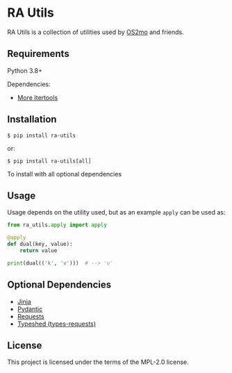 <!--
SPDX-FileCopyrightText: 2021 Magenta ApS <https://magenta.dk>
SPDX-License-Identifier: MPL-2.0
-->

# RA Utils

RA Utils is a collection of utilities used by [OS2mo](https://github.com/OS2mo/os2mo) and friends.

## Requirements

Python 3.8+

Dependencies:

* <a href="https://more-itertools.readthedocs.io/" class="external-link" target="_blank">More Itertools</a>

## Installation

```console
$ pip install ra-utils
```
or:
```console
$ pip install ra-utils[all]
```
To install with all optional dependencies

## Usage
Usage depends on the utility used, but as an example `apply` can be used as:

```Python
from ra_utils.apply import apply

@apply
def dual(key, value):
    return value

print(dual(('k', 'v')))  # --> 'v'
```

## Optional Dependencies

* <a href="https://jinja.palletsprojects.com/" class="external-link" target="_blank">Jinja</a>
* <a href="https://pydantic-docs.helpmanual.io/" class="external-link" target="_blank">Pydantic</a>
* <a href="https://docs.python-requests.org/" class="external-link" target="_blank">Requests</a>
* <a href="https://github.com/python/typeshed" class="external-link" target="_blank">Typeshed (types-requests)</a>

## License

This project is licensed under the terms of the MPL-2.0 license.

